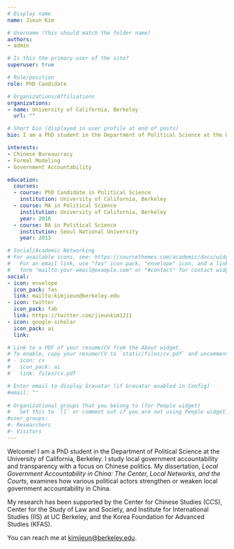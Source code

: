 ```yaml
---
# Display name
name: Jieun Kim

# Username (this should match the folder name)
authors:
- admin

# Is this the primary user of the site?
superuser: true

# Role/position
role: PhD Candidate

# Organizations/Affiliations
organizations:
- name: University of California, Berkeley
  url: ""

# Short bio (displayed in user profile at end of posts)
bio: I am a PhD student in the Department of Political Science at the University of California, Berkeley.

interests:
- Chinese Bureaucracy
- Formal Modeling
- Government Accountability

education:
  courses:
  - course: PhD Candidate in Political Science
    institution: University of California, Berkeley
  - course: MA in Political Science
    institution: University of California, Berkeley
    year: 2016
  - course: BA in Political Science
    institution: Seoul National University
    year: 2013

# Social/Academic Networking
# For available icons, see: https://sourcethemes.com/academic/docs/widgets/#icons
#   For an email link, use "fas" icon pack, "envelope" icon, and a link in the
#   form "mailto:your-email@example.com" or "#contact" for contact widget.
social:
- icon: envelope
  icon_pack: fas
  link: mailto:kimjieun@berkeley.edu
- icon: twitter
  icon_pack: fab
  link: https://twitter.com/jieunkim1211
- icon: google-scholar
  icon_pack: ai
  link: 

# Link to a PDF of your resume/CV from the About widget.
# To enable, copy your resume/CV to `static/files/cv.pdf` and uncomment the lines below.  
# - icon: cv
#   icon_pack: ai
#   link: files/cv.pdf

# Enter email to display Gravatar (if Gravatar enabled in Config)
#email: ""
  
# Organizational groups that you belong to (for People widget)
#   Set this to `[]` or comment out if you are not using People widget.  
#user_groups:
#- Researchers
#- Visitors
---
```


Welcome! I am a PhD student in the Department of Political Science at the University of California, Berkeley. I study local government accountability and transparency with a focus on Chinese politics. My dissertation, *Local Government Accountability in China: The Center, Local Networks, and the Courts*, examines how various political actors strengthen or weaken local government accountability in China. 

My research has been supported by the Center for Chinese Studies (CCS), Center for the Study of Law and Society, and Institute for International Studies (IIS) at UC Berkeley, and the Korea Foundation for Advanced Studies (KFAS). 

You can reach me at kimjieun@berkeley.edu.
